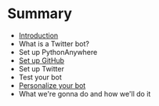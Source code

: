 # Summary

* [Introduction](README.md)
* What is a Twitter bot?
* Set up PythonAnywhere
* [Set up GitHub](set_up_github.md)
* Set up Twitter
* Test your bot
* [Personalize your bot](personalize_your_bot.md)
* What we're gonna do and how we'll do it

